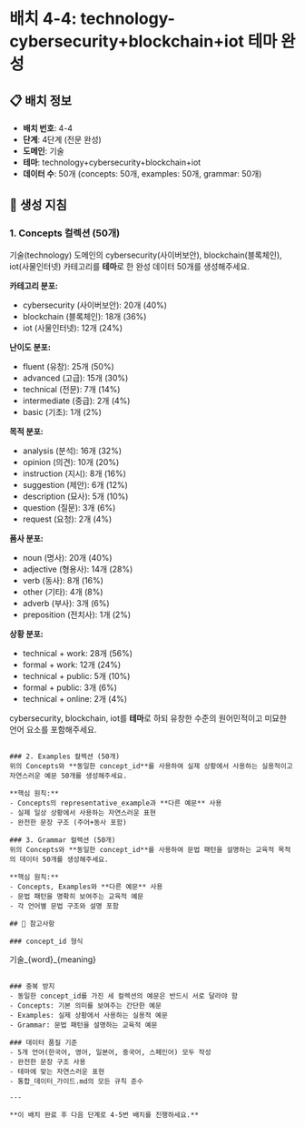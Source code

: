 # 배치 4-4: technology-cybersecurity+blockchain+iot 테마 완성

## 📋 배치 정보
- **배치 번호**: 4-4
- **단계**: 4단계 (전문 완성)
- **도메인**: 기술
- **테마**: technology+cybersecurity+blockchain+iot
- **데이터 수**: 50개 (concepts: 50개, examples: 50개, grammar: 50개)

## 🎯 생성 지침

### 1. Concepts 컬렉션 (50개)
기술(technology) 도메인의 cybersecurity(사이버보안), blockchain(블록체인), iot(사물인터넷) 카테고리를 **테마**로 한 완성 데이터 50개를 생성해주세요.

**카테고리 분포:**
- cybersecurity (사이버보안): 20개 (40%)
- blockchain (블록체인): 18개 (36%)
- iot (사물인터넷): 12개 (24%)

**난이도 분포:**
- fluent (유창): 25개 (50%)
- advanced (고급): 15개 (30%)
- technical (전문): 7개 (14%)
- intermediate (중급): 2개 (4%)
- basic (기초): 1개 (2%)

**목적 분포:**
- analysis (분석): 16개 (32%)
- opinion (의견): 10개 (20%)
- instruction (지시): 8개 (16%)
- suggestion (제안): 6개 (12%)
- description (묘사): 5개 (10%)
- question (질문): 3개 (6%)
- request (요청): 2개 (4%)

**품사 분포:**
- noun (명사): 20개 (40%)
- adjective (형용사): 14개 (28%)
- verb (동사): 8개 (16%)
- other (기타): 4개 (8%)
- adverb (부사): 3개 (6%)
- preposition (전치사): 1개 (2%)

**상황 분포:**
- technical + work: 28개 (56%)
- formal + work: 12개 (24%)
- technical + public: 5개 (10%)
- formal + public: 3개 (6%)
- technical + online: 2개 (4%)

cybersecurity, blockchain, iot를 **테마**로 하되 유창한 수준의 원어민적이고 미묘한 언어 요소를 포함해주세요.

```

### 2. Examples 컬렉션 (50개)
위의 Concepts와 **동일한 concept_id**를 사용하여 실제 상황에서 사용하는 실용적이고 자연스러운 예문 50개를 생성해주세요.

**핵심 원칙:**
- Concepts의 representative_example과 **다른 예문** 사용
- 실제 일상 상황에서 사용하는 자연스러운 표현
- 완전한 문장 구조 (주어+동사 포함)

### 3. Grammar 컬렉션 (50개)
위의 Concepts와 **동일한 concept_id**를 사용하여 문법 패턴을 설명하는 교육적 목적의 데이터 50개를 생성해주세요.

**핵심 원칙:**
- Concepts, Examples와 **다른 예문** 사용
- 문법 패턴을 명확히 보여주는 교육적 예문
- 각 언어별 문법 구조와 설명 포함

## 📝 참고사항

### concept_id 형식
```
기술_{word}_{meaning}
```

### 중복 방지
- 동일한 concept_id를 가진 세 컬렉션의 예문은 반드시 서로 달라야 함
- Concepts: 기본 의미를 보여주는 간단한 예문
- Examples: 실제 상황에서 사용하는 실용적 예문  
- Grammar: 문법 패턴을 설명하는 교육적 예문

### 데이터 품질 기준
- 5개 언어(한국어, 영어, 일본어, 중국어, 스페인어) 모두 작성
- 완전한 문장 구조 사용
- 테마에 맞는 자연스러운 표현
- 통합_데이터_가이드.md의 모든 규칙 준수

---

**이 배치 완료 후 다음 단계로 4-5번 배치를 진행하세요.**